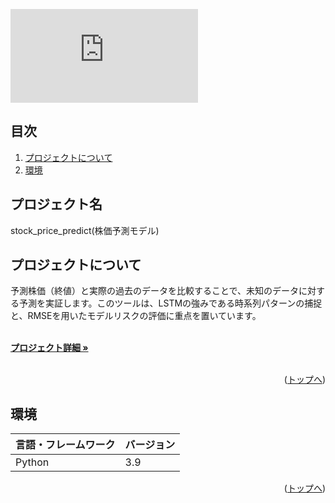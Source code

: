 <div id="top"></div>

![promotion.pdf](https://github.com/user-attachments/files/22632206/promotion.pdf)


## 目次

1. [プロジェクトについて](#プロジェクトについて)
2. [環境](#環境)


## プロジェクト名

stock_price_predict(株価予測モデル)

<!-- プロジェクトについて -->

## プロジェクトについて

予測株価（終値）と実際の過去のデータを比較することで、未知のデータに対する予測を実証します。このツールは、LSTMの強みである時系列パターンの捕捉と、RMSEを用いたモデルリスクの評価に重点を置いています。

<!-- プロジェクトの概要を記載 -->

  <p align="left">
    <br />
    <!-- プロジェクト詳細にBacklogのWikiのリンク -->
    <a href="Backlogのwikiリンク"><strong>プロジェクト詳細 »</strong></a>
    <br />
    <br />

<p align="right">(<a href="#top">トップへ</a>)</p>

## 環境

<!-- 言語、フレームワーク、ミドルウェア、インフラの一覧とバージョンを記載 -->

| 言語・フレームワーク  | バージョン |
| --------------------- | ---------- |
| Python                | 3.9        |



<p align="right">(<a href="#top">トップへ</a>)</p>

